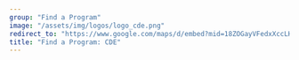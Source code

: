 ```yaml
---
group: "Find a Program"
image: "/assets/img/logos/logo_cde.png"
redirect_to: "https://www.google.com/maps/d/embed?mid=18ZOGayVFedxXccLHUbIBO8E8FP8"
title: "Find a Program: CDE"
---
```

